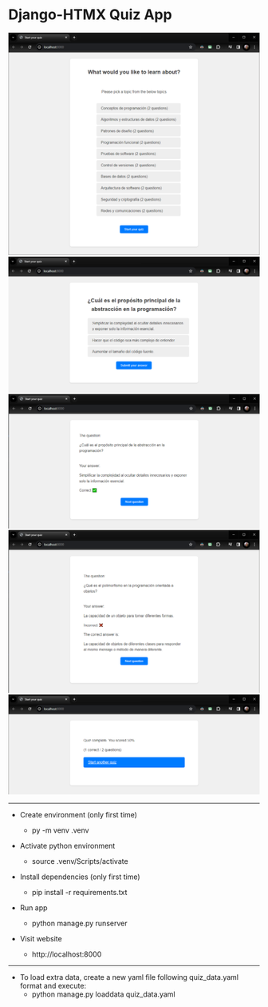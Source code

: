 # Django-HTMX Quiz App

<p align="center">

  ![Screenshot01](Screenshot01.png)
  ![Screenshot02](Screenshot02.png)
  ![Screenshot03](Screenshot03.png)
  ![Screenshot04](Screenshot04.png)
  ![Screenshot05](Screenshot05.png)

</p>

---

- Create environment (only first time)

  - py -m venv .venv

- Activate python environment

  - source .venv/Scripts/activate

- Install dependencies (only first time)

  - pip install -r requirements.txt

- Run app

  - python manage.py runserver

- Visit website
  - http://localhost:8000

---

- To load extra data, create a new yaml file following quiz_data.yaml format and execute:
  - python manage.py loaddata quiz_data.yaml
